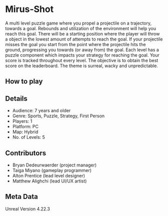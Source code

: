 # Mirus-Shot
A multi level puzzle game where you propel a projectile on a trajectory, towards a goal. Rebounds and utilization of the environment will help you reach this goal.
There will be a starting position where the player will throw a object in the lowest amount of attempts to reach the goal.
If your projectile misses the goal you start from the point where the projectile hits the ground, progressing you towards (or away from) the goal.
Each level has a puzzle component which impacts your strategy for reaching the goal. Your score is tracked throughout every level. The objective is to obtain the best score on the leaderboard.
The theme is surreal, wacky and unpredictable.

## How to play

## Details

- Audience: 7 years and older  
- Genre: Sports, Puzzle, Strategy, First Person  
- Players: 1  
- Platform: PC
- Map: Hybrid  
- No. of Levels: 5

## Contributors
- Bryan Dedeurwaerder (project manager)    
- Taiga Miyano (gameplay programmer)  
- Alton Prentice  (lead level designer)    
- Matthew Alighchi (lead UI/UX artist)

## Meta Data
Unreal Version 4.22.3